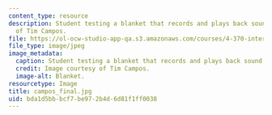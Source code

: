 ```yaml
---
content_type: resource
description: Student testing a blanket that records and plays back sound. Image courtesy
  of Tim Campos.
file: https://ol-ocw-studio-app-qa.s3.amazonaws.com/courses/4-370-interrogative-design-workshop-fall-2005/bda1d5bbbcf7be972b4d6d81f1ff0038_campos_final.jpg
file_type: image/jpeg
image_metadata:
  caption: Student testing a blanket that records and plays back sound.
  credit: Image courtesy of Tim Campos.
  image-alt: Blanket.
resourcetype: Image
title: campos_final.jpg
uid: bda1d5bb-bcf7-be97-2b4d-6d81f1ff0038
---
```

